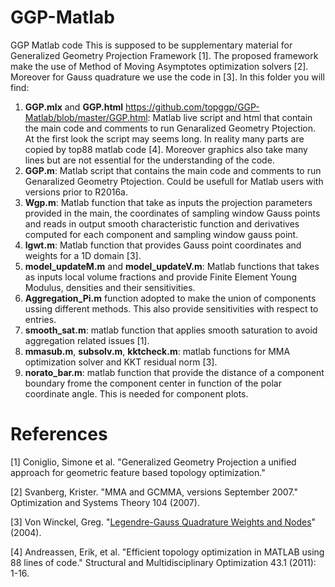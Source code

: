 # GGP-Matlab
GGP Matlab code
This is supposed to be supplementary material for Generalized Geometry Projection Framework [1].
The proposed framework make the use of Method of Moving Asymptotes optimization solvers [2].
Moreover for Gauss quadrature we use the code in [3].
In this folder you will find:
1. **GGP.mlx** and **GGP.html** https://github.com/topggp/GGP-Matlab/blob/master/GGP.html: Matlab live script and html that contain the main code and comments to run Genaralized Geometry Ptojection. At the first look the script may seems long. In reality many parts are copied by top88 matlab code [4]. Moreover graphics also take many lines but are not essential for the understanding of the code.
2. **GGP.m**: Matlab script that contains the main code and comments to run Genaralized Geometry Ptojection. Could be usefull for Matlab users with versions prior to R2016a.
3. **Wgp.m**: Matlab function that take as inputs the projection parameters provided in the main, the coordinates of sampling window Gauss points and reads in output smooth characteristic function and derivatives computed for each component and sampling window gauss point.
4. **lgwt.m**: Matlab function that provides Gauss point coordinates and weights for a 1D domain [3].
5. **model_updateM.m** and **model_updateV.m**: Matlab functions that takes as inputs local volume fractions and provide Finite Element Young Modulus, densities and their sensitivities. 
6. **Aggregation_Pi.m** function adopted to make the union of components ussing different methods. This also provide sensitivities with respect to entries.
7. **smooth_sat.m**: matlab function that applies smooth saturation to avoid aggregation related issues [1].
8. **mmasub.m**, **subsolv.m**, **kktcheck.m**: matlab functions for MMA optimization solver and KKT residual norm [3].
9. **norato_bar.m**: matlab function that provide the distance of a component boundary frome the component center in function of the polar coordinate angle. This is needed for component plots.

# References
[1] Coniglio, Simone et al. "Generalized Geometry Projection a unified approach for geometric feature based topology optimization."

[2] Svanberg, Krister. "MMA and GCMMA, versions September 2007." Optimization and Systems Theory 104 (2007).

[3] Von Winckel, Greg. "[Legendre-Gauss Quadrature Weights and Nodes](https://fr.mathworks.com/matlabcentral/fileexchange/4540-legendre-gauss-quadrature-weights-and-nodes)"  (2004).

[4] Andreassen, Erik, et al. "Efficient topology optimization in MATLAB using 88 lines of code." Structural and Multidisciplinary Optimization 43.1 (2011): 1-16.
